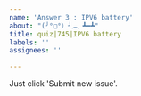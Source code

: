 ```yaml
---
name: 'Answer 3 : IPV6 battery'
about: "(╯°□°）╯︵ ┻━┻"
title: quiz|745|IPV6 battery
labels: ''
assignees: ''

---
```


Just click 'Submit new issue'.

